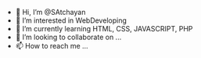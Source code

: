 - 👋 Hi, I’m @SAtchayan
- 👀 I’m interested in WebDeveloping
- 🌱 I’m currently learning HTML, CSS, JAVASCRIPT, PHP
- 💞️ I’m looking to collaborate on ...
- 📫 How to reach me ...

<!---
SAtchayan/SAtchayan is a ✨ special ✨ repository because its `README.md` (this file) appears on your GitHub profile.
You can click the Preview link to take a look at your changes.
--->
